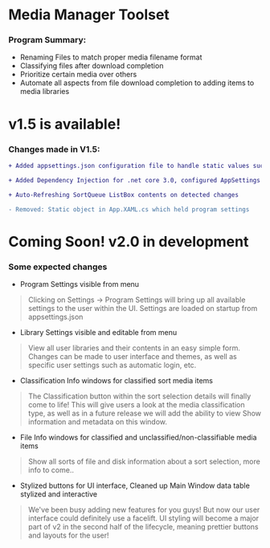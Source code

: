 # Media Manager Toolset

### Program Summary:
* Renaming Files to match proper media filename format<br>
* Classifying files after download completion<br>
* Prioritize certain media over others<br>
* Automate all aspects from file download completion to adding items to media libraries

# v1.5 is available!

### Changes made in V1.5:
```diff  
+ Added appsettings.json configuration file to handle static values such as media library locations, etc.
```
```diff  
+ Added Dependency Injection for .net core 3.0, configured AppSettings for injection
```
```diff  
+ Auto-Refreshing SortQueue ListBox contents on detected changes
```

```diff 
- Removed: Static object in App.XAML.cs which held program settings
```

# Coming Soon! v2.0 in development

### Some expected changes
* Program Settings visible from menu
>Clicking on Settings -> Program Settings will bring up all available settings to the user within the UI.  Settings are loaded on startup from appsettings.json

* Library Settings visible and editable from menu
>View all user libraries and their contents in an easy simple form.  Changes can be made to user interface and themes, as well as specific user settings such as automatic login, etc.

* Classification Info windows for classified sort media items
>The Classification button within the sort selection details will finally come to life!  This will give users a look at the media classification type, as well as in a future release we will add the ability to view Show information and metadata on this window.

* File Info windows for classified and unclassified/non-classifiable media items
>Show all sorts of file and disk information about a sort selection, more info to come..

* Stylized buttons for UI interface, Cleaned up Main Window data table stylized and interactive
>We've been busy adding new features for you guys!  But now our user interface could definitely use a facelift.  UI styling will become a major part of v2 in the second half of the lifecycle, meaning prettier buttons and layouts for the user!
